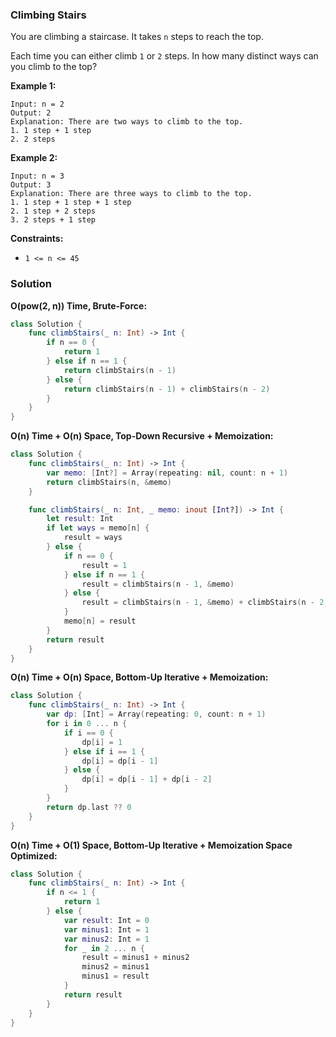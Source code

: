 
### Climbing Stairs

You are climbing a staircase. It takes `n` steps to reach the top.

Each time you can either climb `1` or `2` steps. In how many distinct ways can you climb to the top?

__Example 1:__
```
Input: n = 2
Output: 2
Explanation: There are two ways to climb to the top.
1. 1 step + 1 step
2. 2 steps
```
__Example 2:__
```
Input: n = 3
Output: 3
Explanation: There are three ways to climb to the top.
1. 1 step + 1 step + 1 step
2. 1 step + 2 steps
3. 2 steps + 1 step
```

__Constraints:__
* `1 <= n <= 45`

### Solution
__O(pow(2, n)) Time, Brute-Force:__
```swift
class Solution {
    func climbStairs(_ n: Int) -> Int {
        if n == 0 {
            return 1
        } else if n == 1 {
            return climbStairs(n - 1)
        } else {
            return climbStairs(n - 1) + climbStairs(n - 2) 
        }
    }
}
```
__O(n) Time + O(n) Space, Top-Down Recursive + Memoization:__
```swift
class Solution {
    func climbStairs(_ n: Int) -> Int {
        var memo: [Int?] = Array(repeating: nil, count: n + 1)
        return climbStairs(n, &memo)
    }

    func climbStairs(_ n: Int, _ memo: inout [Int?]) -> Int {
        let result: Int
        if let ways = memo[n] {
            result = ways
        } else {
            if n == 0 {
                result = 1
            } else if n == 1 {
                result = climbStairs(n - 1, &memo)
            } else {
                result = climbStairs(n - 1, &memo) + climbStairs(n - 2, &memo) 
            }
            memo[n] = result
        }
        return result
    }
}
```
__O(n) Time + O(n) Space, Bottom-Up Iterative + Memoization:__
```swift
class Solution {
    func climbStairs(_ n: Int) -> Int {
        var dp: [Int] = Array(repeating: 0, count: n + 1)
        for i in 0 ... n {
            if i == 0 {
                dp[i] = 1
            } else if i == 1 {
                dp[i] = dp[i - 1]
            } else {
                dp[i] = dp[i - 1] + dp[i - 2]
            }
        }
        return dp.last ?? 0
    }
}
```
__O(n) Time + O(1) Space, Bottom-Up Iterative + Memoization Space Optimized:__
```swift
class Solution {
    func climbStairs(_ n: Int) -> Int {
        if n <= 1 {
            return 1
        } else {
            var result: Int = 0
            var minus1: Int = 1
            var minus2: Int = 1
            for _ in 2 ... n {
                result = minus1 + minus2
                minus2 = minus1
                minus1 = result
            }
            return result
        }
    }
}
```